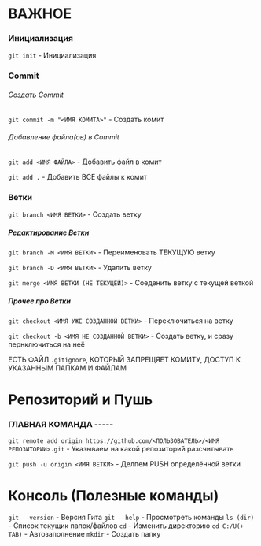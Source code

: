 # ВАЖНОЕ
### Инициализация
`git init` - Инициализация

### Commit
###### Создать Commit
`git commit -m "<ИМЯ КОМИТА>"` - Создать комит

###### Добавление файла(ов) в Commit
`git add <ИМЯ ФАЙЛА>` - Добавить файл в комит

`git add .` - Добавить ВСЕ файлы к комит


### Ветки
`git branch <ИМЯ ВЕТКИ>` - Создать ветку

##### Редактирование Ветки
`git branch -M <ИМЯ ВЕТКИ>` - Переименовать ТЕКУЩУЮ ветку

`git branch -D <ИМЯ ВЕТКИ>` - Удалить ветку

`git merge <ИМЯ ВЕТКИ (НЕ ТЕКУЩЕЙ)>` - Соеденить ветку с текущей веткой

##### Прочее про Ветки
`git checkout <ИМЯ УЖЕ СОЗДАННОЙ ВЕТКИ>` - Переключиться на ветку

`git checkout -b <ИМЯ НЕ СОЗДАННОЙ ВЕТКИ>` - Создать ветку, и сразу пернключиться на неё

ЕСТЬ ФАЙЛ `.gitignore`, КОТОРЫЙ ЗАПРЕЩЯЕТ КОМИТУ, ДОСТУП К УКАЗАННЫМ ПАПКАМ И ФАЙЛАМ

# Репозиторий и Пушь
### ГЛАВНАЯ КОМАНДА -----
`git remote add origin https://github.com/<ПОЛЬЗОВАТЕЛЬ>/<ИМЯ РЕПОЗИТОРИИ>.git` - Указываем на какой репозиторий разсчитывать

`git push -u origin <ИМЯ ВЕТКИ>` - Делпем PUSH определённой ветки





# Консоль (Полезные команды)
`git --version` - Версия Гита 
`git --help` - Просмотреть команды 
`ls (dir)` - Список текущик папок/файлов 
`cd` - Изменить директорию 
`cd C:/U(+ TAB)` - Автозаполнение 
`mkdir` - Создать папку

